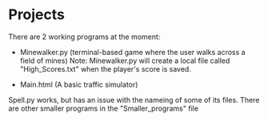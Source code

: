 # Projects

There are 2 working programs at the moment:
  - Minewalker.py (terminal-based game where the user walks across a field of mines)
    Note: Minewalker.py will create a local file called "High_Scores.txt" when the player's score is saved.

  - Main.html (A basic traffic simulator)

Spell.py works, but has an issue with the nameing of some of its files.
There are other smaller programs in the "Smaller_programs" file

